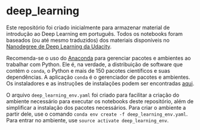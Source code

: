 # deep_learning

Este repositório foi criado inicialmente para armazenar material de introdução ao Deep Learning em português. Todos os notebooks foram baseados (ou até mesmo traduzidos) dos materiais disponíveis no [Nanodegree de Deep Learning da Udacity](https://br.udacity.com/course/deep-learning-nanodegree-foundation--nd101).

Recomenda-se o uso do [Anaconda](https://www.continuum.io/whi-anaconda) para gerenciar pacotes e ambientes ao trabalhar com Python. Ele é, na verdade, a distribuição de software que contém o ``conda``, o Python e mais de 150 pacotes científicos e suas dependências. A aplicação ``conda`` é o gerenciador de pacotes e ambientes. Os instaladores e as instruções de instalações podem ser encontradas [aqui](https://www.continuum.io/downloads).

O arquivo `deep_learning_env.yaml` foi criado para facilitar a criação do ambiente necessário para executar os notebooks deste repositório, além de simplificar a instalação dos pacotes necessários. Para criar o ambiente a partir dele, use o comando ``conda env create -f deep_learning_env.yaml``. Para entrar no ambiente, use ``source activate deep_learning_env``.
